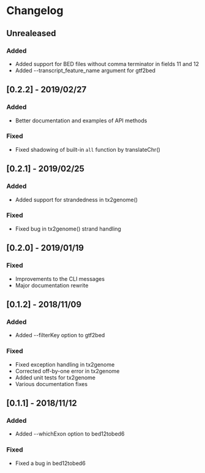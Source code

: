 # Changelog

## Unrealeased

### Added
- Added support for BED files without comma terminator in fields 11 and 12
- Added --transcript_feature_name argument for gtf2bed

## [0.2.2] - 2019/02/27

### Added
- Better documentation and examples of API methods

### Fixed
- Fixed shadowing of built-in `all` function by translateChr()

## [0.2.1] - 2019/02/25

### Added
- Added support for strandedness in tx2genome()

### Fixed
- Fixed bug in tx2genome() strand handling

## [0.2.0] - 2019/01/19

### Fixed
- Improvements to the CLI messages
- Major documentation rewrite

## [0.1.2] - 2018/11/09

### Added
- Added --filterKey option to gtf2bed
### Fixed
- Fixed exception handling in tx2genome
- Corrected off-by-one error in tx2genome
- Added unit tests for tx2genome
- Various documentation fixes

## [0.1.1] - 2018/11/12

### Added
- Added --whichExon option to bed12tobed6

### Fixed
- Fixed a bug in bed12tobed6


